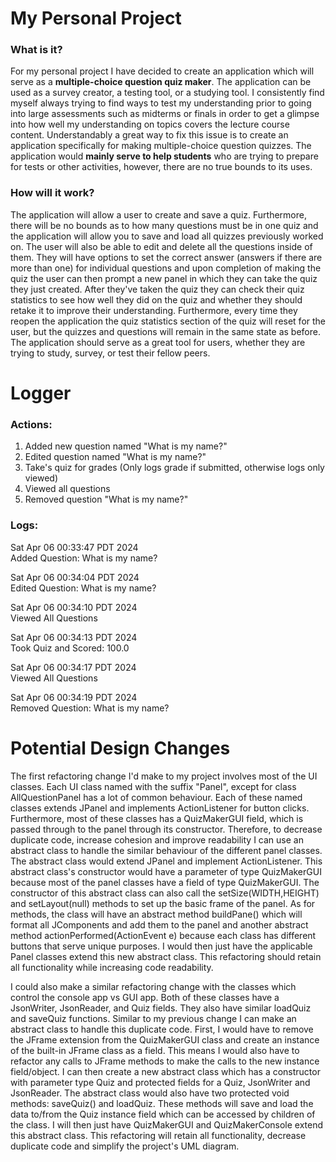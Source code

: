 # My Personal Project
### What is it?
For my personal project I have decided to create an application which will serve as a **multiple-choice question quiz 
maker**. The application can be used as a survey creator, a testing tool, or a studying tool. I consistently find myself
always trying to find ways to test my understanding prior to going into large assessments such as midterms or finals in 
order to get a glimpse into how well my understanding on topics covers the lecture course content. Understandably a 
great way to fix this issue is to create an application specifically for making multiple-choice question quizzes. The 
application would **mainly serve to help students** who are trying to prepare for tests or other activities, however,
there are no true bounds to its uses.

### How will it work? 
The application will allow a user to create and save a quiz. Furthermore, there will be no bounds as to how
many questions must be in one quiz and the application will allow you to save and load all quizzes previously worked on.
The user will also be able to edit and delete all the questions inside of them. They will have options to set the 
correct answer (answers if there are more than one) for individual questions and upon 
completion of making the quiz the user can then prompt a new panel in which they can take the quiz they just created.
After they've taken the quiz they can check their quiz statistics to see how well they did on the quiz and whether they
should retake it to improve their understanding. Furthermore, every time they reopen the application the quiz statistics
section of the quiz will reset for the user, but the quizzes and questions will remain in the same state as before.
The application should serve as a great tool for users, whether they are trying to study, survey, or test their 
fellow peers.

# Logger
### Actions:
1. Added new question named "What is my name?"
2. Edited question named "What is my name?"
3. Take's quiz for grades (Only logs grade if submitted, otherwise logs only viewed)
4. Viewed all questions
5. Removed question "What is my name?"

### Logs:

Sat Apr 06 00:33:47 PDT 2024 \
Added Question: What is my name?


Sat Apr 06 00:34:04 PDT 2024\
Edited Question: What is my name?


Sat Apr 06 00:34:10 PDT 2024\
Viewed All Questions


Sat Apr 06 00:34:13 PDT 2024\
Took Quiz and Scored: 100.0


Sat Apr 06 00:34:17 PDT 2024\
Viewed All Questions


Sat Apr 06 00:34:19 PDT 2024\
Removed Question: What is my name?

# Potential Design Changes

The first refactoring change I'd make to my project involves most of the UI classes. Each UI class named with the suffix
"Panel", except for class AllQuestionPanel has a lot of common behaviour. Each of these named classes extends JPanel and
implements ActionListener for button clicks. Furthermore, most of these classes has a QuizMakerGUI field, which is
passed through to the panel through its constructor. Therefore, to decrease duplicate code, increase cohesion and
improve readability I can use an abstract class to handle the similar behaviour of the different panel classes. The 
abstract class would extend JPanel and implement ActionListener. This abstract class's constructor would have a parameter of type
QuizMakerGUI because most of the panel classes have a field of type QuizMakerGUI. The constructor of this abstract
class can also call the setSize(WIDTH,HEIGHT) and setLayout(null) methods to set up the basic frame of the panel. As for
methods, the class will have an abstract method buildPane() which will format all JComponents and add them to the panel
and another abstract method actionPerformed(ActionEvent e) because each class has different buttons that serve
unique purposes. I would then just have the applicable Panel classes extend this new abstract class. This refactoring should retain all functionality while increasing code readability.

I could also make a similar refactoring change with the classes which control the console app vs GUI app. Both of these
classes have a JsonWriter, JsonReader, and Quiz fields. They also have similar loadQuiz and saveQuiz functions. Similar
to my previous change I can make an abstract class to handle this duplicate code. First, I would have to remove the
JFrame extension from the QuizMakerGUI class and create an instance of the built-in JFrame class as a field. This means
I would also have to refactor any calls to JFrame methods to make the calls to the new instance field/object. I can then
create a new abstract class which has a constructor with parameter type Quiz and protected fields for a Quiz, JsonWriter and JsonReader. The 
abstract class would also have two protected void methods: saveQuiz() and loadQuiz. These methods will save and load the
data to/from the Quiz instance field which can be accessed by children of the class. I will then just have QuizMakerGUI
and QuizMakerConsole extend this abstract class. This refactoring will retain all functionality, decrease duplicate code
and simplify the project's  UML diagram.